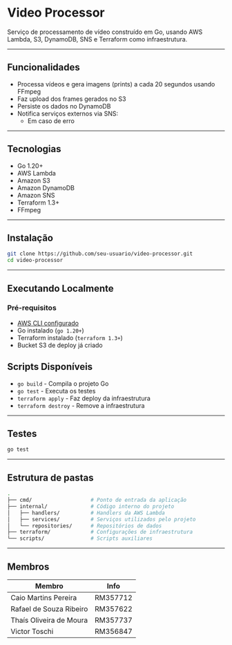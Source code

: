 # Video Processor

Serviço de processamento de vídeo construído em Go, usando AWS Lambda, S3, DynamoDB, SNS e Terraform como infraestrutura.

---

## Funcionalidades

- Processa vídeos e gera imagens (prints) a cada 20 segundos usando FFmpeg
- Faz upload dos frames gerados no S3
- Persiste os dados no DynamoDB
- Notifica serviços externos via SNS:
    - Em caso de erro

---

## Tecnologias

- Go 1.20+
- AWS Lambda
- Amazon S3
- Amazon DynamoDB
- Amazon SNS
- Terraform 1.3+
- FFmpeg

---

## Instalação

```bash
git clone https://github.com/seu-usuario/video-processor.git
cd video-processor
```

---

## Executando Localmente

### Pré-requisitos

- [AWS CLI configurado](https://docs.aws.amazon.com/cli/latest/userguide/install-cliv2.html)
- Go instalado (`go 1.20+`)
- Terraform instalado (`terraform 1.3+`)
- Bucket S3 de deploy já criado

## Scripts Disponíveis

- `go build` - Compila o projeto Go
- `go test` - Executa os testes
- `terraform apply` - Faz deploy da infraestrutura
- `terraform destroy` - Remove a infraestrutura

---

## Testes

```bash
go test
```

---

## Estrutura de pastas

```bash
.
├── cmd/                   # Ponto de entrada da aplicação
├── internal/              # Código interno do projeto
│   ├── handlers/          # Handlers da AWS Lambda
│   ├── services/          # Serviços utilizados pelo projeto
│   └── repositories/      # Repositórios de dados
├── terraform/             # Configurações de infraestrutura
└── scripts/               # Scripts auxiliares
```

---

## Membros

| Membro                        | Info     |
| ----------------------------- | -------- |
| Caio Martins Pereira          | RM357712 |
| Rafael de Souza Ribeiro       | RM357622 |
| Thaís Oliveira de Moura       | RM357737 |
| Victor Toschi                 | RM356847 |
